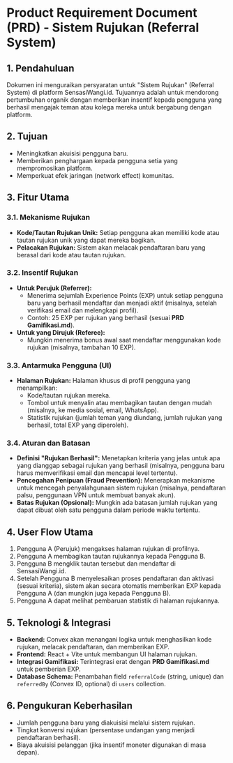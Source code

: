 # Product Requirement Document (PRD) - Sistem Rujukan (Referral System)

## 1. Pendahuluan

Dokumen ini menguraikan persyaratan untuk "Sistem Rujukan" (Referral System) di platform SensasiWangi.id. Tujuannya adalah untuk mendorong pertumbuhan organik dengan memberikan insentif kepada pengguna yang berhasil mengajak teman atau kolega mereka untuk bergabung dengan platform.

## 2. Tujuan

- Meningkatkan akuisisi pengguna baru.
- Memberikan penghargaan kepada pengguna setia yang mempromosikan platform.
- Memperkuat efek jaringan (network effect) komunitas.

## 3. Fitur Utama

### 3.1. Mekanisme Rujukan
- **Kode/Tautan Rujukan Unik:** Setiap pengguna akan memiliki kode atau tautan rujukan unik yang dapat mereka bagikan.
- **Pelacakan Rujukan:** Sistem akan melacak pendaftaran baru yang berasal dari kode atau tautan rujukan.

### 3.2. Insentif Rujukan
- **Untuk Perujuk (Referrer):**
  - Menerima sejumlah Experience Points (EXP) untuk setiap pengguna baru yang berhasil mendaftar dan menjadi aktif (misalnya, setelah verifikasi email dan melengkapi profil).
  - Contoh: 25 EXP per rujukan yang berhasil (sesuai **PRD Gamifikasi.md**).
- **Untuk yang Dirujuk (Referee):**
  - Mungkin menerima bonus awal saat mendaftar menggunakan kode rujukan (misalnya, tambahan 10 EXP).

### 3.3. Antarmuka Pengguna (UI)
- **Halaman Rujukan:** Halaman khusus di profil pengguna yang menampilkan:
  - Kode/tautan rujukan mereka.
  - Tombol untuk menyalin atau membagikan tautan dengan mudah (misalnya, ke media sosial, email, WhatsApp).
  - Statistik rujukan (jumlah teman yang diundang, jumlah rujukan yang berhasil, total EXP yang diperoleh).

### 3.4. Aturan dan Batasan
- **Definisi "Rujukan Berhasil":** Menetapkan kriteria yang jelas untuk apa yang dianggap sebagai rujukan yang berhasil (misalnya, pengguna baru harus memverifikasi email dan mencapai level tertentu).
- **Pencegahan Penipuan (Fraud Prevention):** Menerapkan mekanisme untuk mencegah penyalahgunaan sistem rujukan (misalnya, pendaftaran palsu, penggunaan VPN untuk membuat banyak akun).
- **Batas Rujukan (Opsional):** Mungkin ada batasan jumlah rujukan yang dapat dibuat oleh satu pengguna dalam periode waktu tertentu.

## 4. User Flow Utama

1. Pengguna A (Perujuk) mengakses halaman rujukan di profilnya.
2. Pengguna A membagikan tautan rujukannya kepada Pengguna B.
3. Pengguna B mengklik tautan tersebut dan mendaftar di SensasiWangi.id.
4. Setelah Pengguna B menyelesaikan proses pendaftaran dan aktivasi (sesuai kriteria), sistem akan secara otomatis memberikan EXP kepada Pengguna A (dan mungkin juga kepada Pengguna B).
5. Pengguna A dapat melihat pembaruan statistik di halaman rujukannya.

## 5. Teknologi & Integrasi

- **Backend:** Convex akan menangani logika untuk menghasilkan kode rujukan, melacak pendaftaran, dan memberikan EXP.
- **Frontend:** React + Vite untuk membangun UI halaman rujukan.
- **Integrasi Gamifikasi:** Terintegrasi erat dengan **PRD Gamifikasi.md** untuk pemberian EXP.
- **Database Schema:** Penambahan field `referralCode` (string, unique) dan `referredBy` (Convex ID, optional) di `users` collection.

## 6. Pengukuran Keberhasilan

- Jumlah pengguna baru yang diakuisisi melalui sistem rujukan.
- Tingkat konversi rujukan (persentase undangan yang menjadi pendaftaran berhasil).
- Biaya akuisisi pelanggan (jika insentif moneter digunakan di masa depan).
